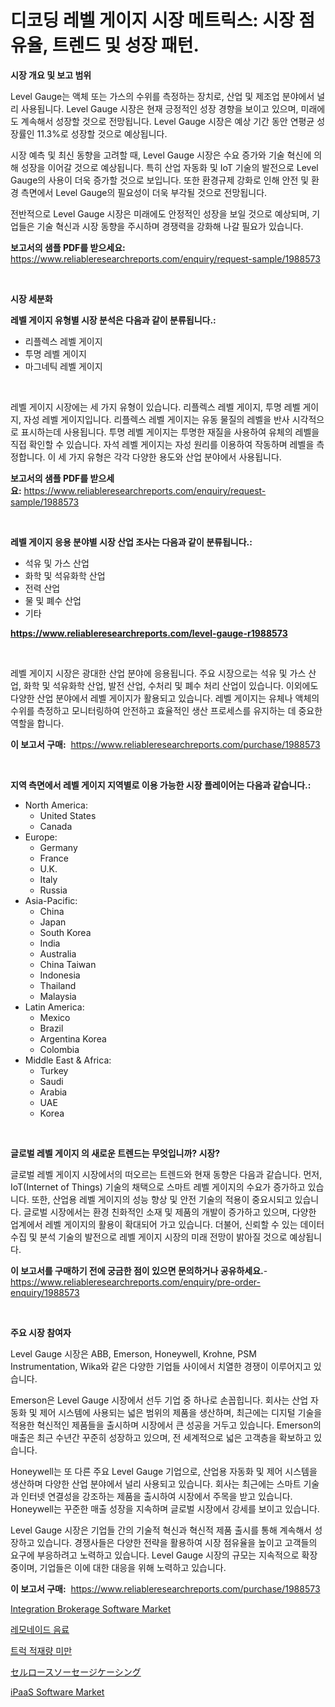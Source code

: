 <p><h1>디코딩 레벨 게이지 시장 메트릭스: 시장 점유율, 트렌드 및 성장 패턴.</h1></p><p><strong>시장 개요 및 보고 범위</strong></p>
<p><p>Level Gauge는 액체 또는 가스의 수위를 측정하는 장치로, 산업 및 제조업 분야에서 널리 사용됩니다. Level Gauge 시장은 현재 긍정적인 성장 경향을 보이고 있으며, 미래에도 계속해서 성장할 것으로 전망됩니다. Level Gauge 시장은 예상 기간 동안 연평균 성장률인 11.3%로 성장할 것으로 예상됩니다. </p><p>시장 예측 및 최신 동향을 고려할 때, Level Gauge 시장은 수요 증가와 기술 혁신에 의해 성장을 이어갈 것으로 예상됩니다. 특히 산업 자동화 및 IoT 기술의 발전으로 Level Gauge의 사용이 더욱 증가할 것으로 보입니다. 또한 환경규제 강화로 인해 안전 및 환경 측면에서 Level Gauge의 필요성이 더욱 부각될 것으로 전망됩니다. </p><p>전반적으로 Level Gauge 시장은 미래에도 안정적인 성장을 보일 것으로 예상되며, 기업들은 기술 혁신과 시장 동향을 주시하며 경쟁력을 강화해 나갈 필요가 있습니다.</p></p>
<p><strong>보고서의 샘플 PDF를 받으세요:</strong> <a href="https://www.reliableresearchreports.com/enquiry/request-sample/1988573">https://www.reliableresearchreports.com/enquiry/request-sample/1988573</a></p>
<p>&nbsp;</p>
<p><strong>시장 세분화</strong></p>
<p><strong>레벨 게이지 유형별 시장 분석은 다음과 같이 분류됩니다.:</strong></p>
<p><ul><li>리플렉스 레벨 게이지</li><li>투명 레벨 게이지</li><li>마그네틱 레벨 게이지</li></ul></p>
<p>&nbsp;</p>
<p><p>레벨 게이지 시장에는 세 가지 유형이 있습니다. 리플렉스 레벨 게이지, 투명 레벨 게이지, 자성 레벨 게이지입니다. 리플렉스 레벨 게이지는 유동 물질의 레벨을 반사 시각적으로 표시하는데 사용됩니다. 투명 레벨 게이지는 투명한 재질을 사용하여 유체의 레벨을 직접 확인할 수 있습니다. 자석 레벨 게이지는 자성 원리를 이용하여 작동하며 레벨을 측정합니다. 이 세 가지 유형은 각각 다양한 용도와 산업 분야에서 사용됩니다.</p></p>
<p><strong>보고서의 샘플 PDF를 받으세요:</strong>&nbsp;<a href="https://www.reliableresearchreports.com/enquiry/request-sample/1988573">https://www.reliableresearchreports.com/enquiry/request-sample/1988573</a></p>
<p>&nbsp;</p>
<p><strong> 레벨 게이지 응용 분야별 시장 산업 조사는 다음과 같이 분류됩니다.:</strong></p>
<p><ul><li>석유 및 가스 산업</li><li>화학 및 석유화학 산업</li><li>전력 산업</li><li>물 및 폐수 산업</li><li>기타</li></ul></p>
<p><strong><a href="https://www.reliableresearchreports.com/level-gauge-r1988573">https://www.reliableresearchreports.com/level-gauge-r1988573</a></strong></p>
<p>&nbsp;</p>
<p><p>레벨 게이지 시장은 광대한 산업 분야에 응용됩니다. 주요 시장으로는 석유 및 가스 산업, 화학 및 석유화학 산업, 발전 산업, 수처리 및 폐수 처리 산업이 있습니다. 이외에도 다양한 산업 분야에서 레벨 게이지가 활용되고 있습니다. 레벨 게이지는 유체나 액체의 수위를 측정하고 모니터링하여 안전하고 효율적인 생산 프로세스를 유지하는 데 중요한 역할을 합니다.</p></p>
<p><strong>이 보고서 구매:</strong>&nbsp; <a href="https://www.reliableresearchreports.com/purchase/1988573">https://www.reliableresearchreports.com/purchase/1988573</a></p>
<p>&nbsp;</p>
<p><strong>지역 측면에서 레벨 게이지 지역별로 이용 가능한 시장 플레이어는 다음과 같습니다.:</strong></p>
<p><ul>
    <li>
        North America:
        <ul>
            <li>United States</li>
            <li>Canada</li>
        </ul>
    </li>
    <li>
        Europe:
        <ul>
            <li>Germany</li>
            <li>France</li>
            <li>U.K.</li>
            <li>Italy</li>
            <li>Russia</li>
        </ul>
    </li>
    <li>
        Asia-Pacific:
        <ul>
            <li>China</li>
            <li>Japan</li>
            <li>South Korea</li>
            <li>India</li>
            <li>Australia</li>
            <li>China Taiwan</li>
            <li>Indonesia</li>
            <li>Thailand</li>
            <li>Malaysia</li>
        </ul>
    </li>
    <li>
        Latin America:
        <ul>
            <li>Mexico</li>
            <li>Brazil</li>
            <li>Argentina Korea</li>
            <li>Colombia</li>
        </ul>
    </li>
    <li>
        Middle East & Africa:
        <ul>
            <li>Turkey</li>
            <li>Saudi</li>
            <li>Arabia</li>
            <li>UAE</li>
            <li>Korea</li>
        </ul>
    </li>
    </ul></p>
<p>&nbsp;</p>
<p><strong>글로벌 레벨 게이지 의 새로운 트렌드는 무엇입니까? 시장?</strong></p>
<p><p>글로벌 레벨 게이지 시장에서의 떠오르는 트렌드와 현재 동향은 다음과 같습니다. 먼저, IoT(Internet of Things) 기술의 채택으로 스마트 레벨 게이지의 수요가 증가하고 있습니다. 또한, 산업용 레벨 게이지의 성능 향상 및 안전 기술의 적용이 중요시되고 있습니다. 글로벌 시장에서는 환경 친화적인 소재 및 제품의 개발이 증가하고 있으며, 다양한 업계에서 레벨 게이지의 활용이 확대되어 가고 있습니다. 더불어, 신뢰할 수 있는 데이터 수집 및 분석 기술의 발전으로 레벨 게이지 시장의 미래 전망이 밝아질 것으로 예상됩니다.</p></p>
<p><strong>이 보고서를 구매하기 전에 궁금한 점이 있으면 문의하거나 공유하세요.</strong>- <a href="https://www.reliableresearchreports.com/enquiry/pre-order-enquiry/1988573">https://www.reliableresearchreports.com/enquiry/pre-order-enquiry/1988573</a></p>
<p>&nbsp;</p>
<p><strong>주요 시장 참여자</strong></p>
<p><p>Level Gauge 시장은 ABB, Emerson, Honeywell, Krohne, PSM Instrumentation, Wika와 같은 다양한 기업들 사이에서 치열한 경쟁이 이루어지고 있습니다.</p><p>Emerson은 Level Gauge 시장에서 선두 기업 중 하나로 손꼽힙니다. 회사는 산업 자동화 및 제어 시스템에 사용되는 넓은 범위의 제품을 생산하며, 최근에는 디지털 기술을 적용한 혁신적인 제품들을 출시하며 시장에서 큰 성공을 거두고 있습니다. Emerson의 매출은 최근 수년간 꾸준히 성장하고 있으며, 전 세계적으로 넓은 고객층을 확보하고 있습니다.</p><p>Honeywell는 또 다른 주요 Level Gauge 기업으로, 산업용 자동화 및 제어 시스템을 생산하며 다양한 산업 분야에서 널리 사용되고 있습니다. 회사는 최근에는 스마트 기술과 인터넷 연결성을 강조하는 제품을 출시하여 시장에서 주목을 받고 있습니다. Honeywell는 꾸준한 매출 성장을 지속하며 글로벌 시장에서 강세를 보이고 있습니다.</p><p>Level Gauge 시장은 기업들 간의 기술적 혁신과 혁신적 제품 출시를 통해 계속해서 성장하고 있습니다. 경쟁사들은 다양한 전략을 활용하여 시장 점유율을 높이고 고객들의 요구에 부응하려고 노력하고 있습니다. Level Gauge 시장의 규모는 지속적으로 확장 중이며, 기업들은 이에 대한 대응을 위해 노력하고 있습니다.</p></p>
<p><strong>이 보고서 구매:</strong>&nbsp;&nbsp;<a href="https://www.reliableresearchreports.com/purchase/1988573">https://www.reliableresearchreports.com/purchase/1988573</a></p>
<p><p><a href="https://github.com/markusgodoy/Market-Research-Report-List-3/blob/main/integration-brokerage-software-market.md">Integration Brokerage Software Market</a></p><p><a href="https://github.com/KellyLyncyh543964/Market-Research-Report-List-1/blob/main/122918251243.md">레모네이드 음료</a></p><p><a href="https://github.com/rcabello548/Market-Research-Report-List-1/blob/main/331285251244.md">트럭 적재량 미만</a></p><p><a href="https://github.com/zjkmgcs938405/Market-Research-Report-List-2/blob/main/412727654354.md">セルロースソーセージケーシング</a></p><p><a href="https://github.com/luckyshygirl/Market-Research-Report-List-4/blob/main/ipaas-software-market.md">iPaaS Software Market</a></p></p>